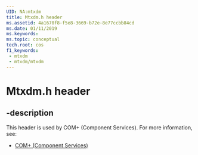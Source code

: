 ```yaml
---
UID: NA:mtxdm
title: Mtxdm.h header
ms.assetid: 4a1670f8-f5e8-3669-b72e-8e77ccbb84cd
ms.date: 01/11/2019
ms.keywords: 
ms.topic: conceptual
tech.root: cos
f1_keywords:
 - mtxdm
 - mtxdm/mtxdm
---
```


# Mtxdm.h header


## -description

This header is used by COM+ (Component Services). For more information, see:

- [COM+ (Component Services)](../_cos/index.md)

